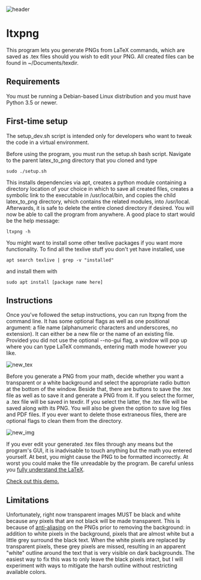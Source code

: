 ![header](../assets/header_blue.png?raw=true)
# ltxpng
This program lets you generate PNGs from LaTeX commands, which are saved as .tex files should you wish to edit your PNG. All created files can be found in ~/Documents/texdir.

## Requirements
You must be running a Debian-based Linux distribution and you must have Python 3.5 or newer.

## First-time setup
The setup_dev.sh script is intended only for developers who want to tweak the code in a virtual environment.

Before using the program, you must run the setup.sh bash script. Navigate to the parent latex_to_png directory that you cloned and type
```
sudo ./setup.sh
```
This installs dependencies via apt, creates a python module containing a directory location of your choice in which to save all created files, creates a symbolic link to the executable in /usr/local/bin, and copies the child latex_to_png directory, which contains the related modules, into /usr/local. Afterwards, it is safe to delete the entire cloned directory if desired. You will now be able to call the program from anywhere. A good place to start would be the help message:
```
ltxpng -h
```
You might want to install some other texlive packages if you want more functionality. To find all the texlive stuff you don't yet have installed, use
```
apt search texlive | grep -v "installed"
```
and install them with
```
sudo apt install [package name here]
```

## Instructions
Once you've followed the setup instructions, you can run ltxpng from the command line. It has some optional flags as well as one positional argument: a file name (alphanumeric characters and underscores, no extension). It can either be a new file or the name of an existing file. Provided you did not use the optional --no-gui flag, a window will pop up where you can type LaTeX commands, entering math mode however you like.

![new_tex](../assets/new_tex.png?raw=true)

Before you generate a PNG from your math, decide whether you want a transparent or a white background and select the appropriate radio button at the bottom of the window. Beside that, there are buttons to save the .tex file as well as to save it and generate a PNG from it. If you select the former, a .tex file will be saved in texdir. If you select the latter, the .tex file will be saved along with its PNG. You will also be given the option to save log files and PDF files. If you ever want to delete those extraneous files, there are optional flags to clean them from the directory.

![new_img](../assets/new_img.png?raw=true)

If you ever edit your generated .tex files through any means but the program's GUI, it is inadvisable to touch anything but the math you entered yourself. At best, you might cause the PNG to be formatted incorrectly. At worst you could make the file unreadable by the program. Be careful unless you [fully understand the LaTeX](https://github.com/hkcountryman/latex_to_png/wiki/Formatting-a-LaTeX-document-to-convert-to-PNG).

[Check out this demo.](https://www.youtube.com/watch?v=fsxswfoOzf4&feature=youtu.be)

## Limitations
Unfortunately, right now transparent images MUST be black and white because any pixels that are not black will be made transparent. This is because of [anti-aliasing](https://en.wikipedia.org/wiki/Spatial_anti-aliasing) on the PNGs prior to removing the background: in addition to white pixels in the background, pixels that are almost white but a little grey surround the black text. When the white pixels are replaced by transparent pixels, these grey pixels are missed, resulting in an apparent "white" outline around the text that is very visible on dark backgrounds. The easiest way to fix this was to only leave the black pixels intact, but I will experiment with ways to mitigate the harsh outline without restricting available colors.
